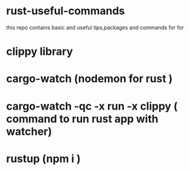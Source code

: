 # rust-useful-commands
this repo contains basic and useful tips,packages and commands for for

# clippy  library 
# cargo-watch (nodemon for rust )  
# cargo-watch -qc -x run -x clippy ( command to run rust app with watcher)
# rustup  (npm i ) 
